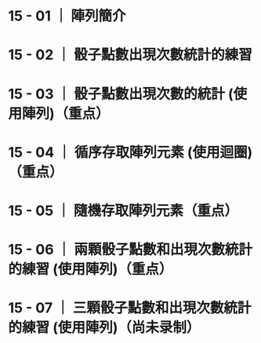 # 15 - 01 ｜ 陣列簡介

# 15 - 02 ｜ 骰子點數出現次數統計的練習

# 15 - 03 ｜ 骰子點數出現次數的統計 (使用陣列)（重点）

# 15 - 04 ｜ 循序存取陣列元素 (使用迴圈)（重点）

# 15 - 05 ｜ 隨機存取陣列元素（重点）

# 15 - 06 ｜ 兩顆骰子點數和出現次數統計的練習 (使用陣列)（重点）

# 15 - 07 ｜ 三顆骰子點數和出現次數統計的練習 (使用陣列)（尚未录制）

